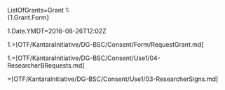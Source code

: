ListOfGrants=Grant 1:<br> {1.Grant.Form}

1.Date.YMDT=2016-08-26T12:02Z

1.=[OTF/KantaraInitiative/DG-BSC/Consent/Form/RequestGrant.md]

1.=[OTF/KantaraInitiative/DG-BSC/Consent/Use1/04-ResearcherBRequests.md]

=[OTF/KantaraInitiative/DG-BSC/Consent/Use1/03-ResearcherSigns.md]
